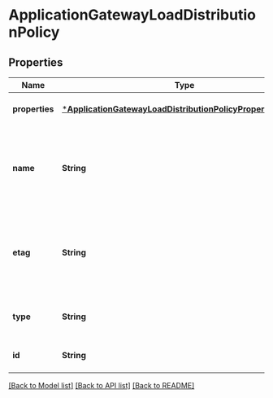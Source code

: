# ApplicationGatewayLoadDistributionPolicy


## Properties
Name | Type | Description | Notes
------------ | ------------- | ------------- | -------------
**properties** | [***ApplicationGatewayLoadDistributionPolicyPropertiesFormat**](ApplicationGatewayLoadDistributionPolicyPropertiesFormat.md) |  | [optional] [default to nothing]
**name** | **String** | Name of the load distribution policy that is unique within an Application Gateway. | [optional] [default to nothing]
**etag** | **String** | A unique read-only string that changes whenever the resource is updated. | [optional] [readonly] [default to nothing]
**type** | **String** | Type of the resource. | [optional] [readonly] [default to nothing]
**id** | **String** | Resource ID. | [optional] [default to nothing]


[[Back to Model list]](../README.md#models) [[Back to API list]](../README.md#api-endpoints) [[Back to README]](../README.md)


